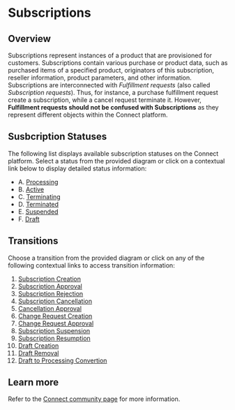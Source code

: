 # Subscriptions
## Overview
Subscriptions represent instances of a product that are provisioned for customers. Subscriptions contain various purchase or product data, such as purchased items of a specified product, originators of this subscription, reseller information, product parameters, and other information.
Subscriptions are interconnected with *Fulfillment requests* (also called *Subscription requests*). Thus, for instance, a purchase fulfillment request create a subscription, while a cancel request terminate it. However, **Fulfillment requests should not be confused with Subscriptions** as they represent different objects within the Connect platform.
## Susbcription Statuses
The following list displays available subscription statuses on the Connect platform. Select a status from the provided diagram or click on a contextual link below to display detailed status information:

* A. [Processing](s-a-processing.html)
* B. [Active](s-b-active.html)
* C. [Terminating](s-c-terminating.html)
* D. [Terminated](s-d-teminated.html)
* E. [Suspended](s-e-suspended.html)
* F. [Draft](s-f-draft.html)
## Transitions
Choose a transition from the provided diagram or click on any of the following contextual links to access transition information:

1. [Subscription Creation](t-1-new-subscription.html)
2. [Subscription Approval](t-2-pro-active.html)
3. [Subscription Rejection](t-3-pro-terminated.html)
4. [Subscription Cancellation](t-4-active-terminating.html)
5. [Cancellation Approval](t-5-terminating-terminated.html)
6. [Change Request Creation](t-6-change-request.html)
7. [Change Request Approval](t-7-change-approval.html)
8. [Subscription Suspension](t-8-suspend.html)
9. [Subscription Resumption](t-9-resume.html)
10. [Draft Creation](t-10-draft.html)
11. [Draft Removal](t-11-draft-removal.html)
12. [Draft to Processing Convertion](t-12-draft-processing.html)
## Learn more
Refer to the [Connect community page](https://connect.cloudblue.com/community/subscriptions) for more information.
